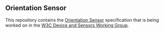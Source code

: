 ## Orientation Sensor

This repository contains the
[Orientation Sensor](https://w3c.github.com/orientation-sensor/)
specification that is being worked on in the
[W3C Device and Sensors Working Group](http://www.w3.org/2009/dap/).
